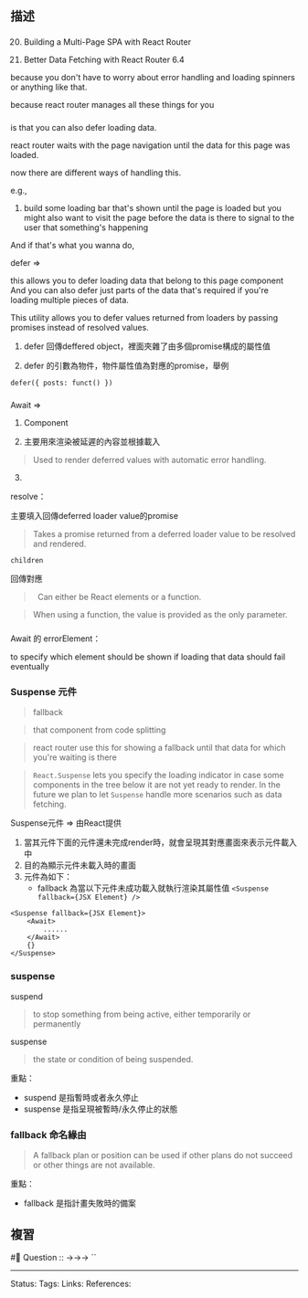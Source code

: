 ## 描述


###
20. Building a Multi-Page SPA with React Router

291. Better Data Fetching with React Router 6.4

because you don't have to worry about error handling and loading spinners or anything like that.

because react router manages all these things for you


###


is that you can also defer loading data.

  

react router waits with the page navigation until the data for this page was loaded.

now there are different ways of handling this.

  

e.g.,

1. build some loading bar that's shown until the page is loaded but you might also want to visit the page before the data is there to signal to the user that something's happening

And if that's what you wanna do,

  

defer =>

this allows you to defer loading data that belong to this page component And you can also defer just parts of the data that's required if you're loading multiple pieces of data.

  

This utility allows you to defer values returned from loaders by passing promises instead of resolved values.

1. defer 回傳deffered object，裡面夾雜了由多個promise構成的屬性值

2. defer 的引數為物件，物件屬性值為對應的promise，舉例

`defer({ posts: funct() })`

###

Await =>

1. Component

2. 主要用來渲染被延遲的內容並根據載入

> Used to render deferred values with automatic error handling.

3.

<Await resolve={}> </Await>

  

resolve：

主要填入回傳deferred loader value的promise

> Takes a promise returned from a deferred loader value to be resolved and rendered.

  

  

`children`

回傳對應

>  Can either be React elements or a function.

> When using a function, the value is provided as the only parameter.


###

Await 的 errorElement：

to specify which element should be shown if loading that data should fail eventually



### Suspense 元件


> fallback

> that component from code splitting

> react router use this for showing a fallback until that data for which you're waiting is there

> `React.Suspense` lets you specify the loading indicator in case some components in the tree below it are not yet ready to render. In the future we plan to let `Suspense` handle more scenarios such as data fetching.


Suspense元件 => 由React提供

1. 當其元件下面的元件還未完成render時，就會呈現其對應畫面來表示元件載入中
2. 目的為顯示元件未載入時的畫面
3. 元件為如下：
	- fallback 為當以下元件未成功載入就執行渲染其屬性值
`<Suspense fallback={JSX Element} />`

```
<Suspense fallback={JSX Element}>
	<Await>
		......
	</Await>
	{}
</Suspense>
```


### suspense
suspend
> to stop something from being active, either temporarily or permanently

suspense
> the state or condition of being suspended.

重點：
- suspend 是指暫時或者永久停止
- suspense 是指呈現被暫時/永久停止的狀態

### fallback 命名緣由

> A fallback plan or position can be used if other plans do not succeed or other things are not available.

重點：
- fallback 是指計畫失敗時的備案

## 複習
#🧠 Question :: ->->-> ``

---
Status: 
Tags:
Links:
References: